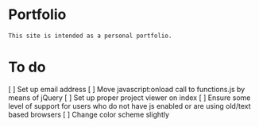 # Portfolio
    This site is intended as a personal portfolio.

# To do
[ ] Set up email address
[ ] Move javascript:onload call to functions.js by means of jQuery
[ ] Set up proper project viewer on index
[ ] Ensure some level of support for users who do not have js enabled or are using old/text based browsers
[ ] Change color scheme slightly